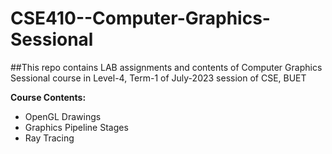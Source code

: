 # CSE410--Computer-Graphics-Sessional

##This repo contains LAB assignments and contents of Computer Graphics Sessional course in Level-4, Term-1 of July-2023 session of CSE, BUET

**Course Contents:**

+ OpenGL Drawings
+ Graphics Pipeline Stages
+ Ray Tracing

